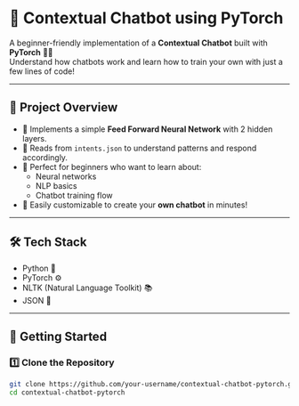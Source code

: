 # 🤖 Contextual Chatbot using PyTorch

A beginner-friendly implementation of a **Contextual Chatbot** built with **PyTorch** 🧠🔥  
Understand how chatbots work and learn how to train your own with just a few lines of code!

---

## 📌 Project Overview

- 🧠 Implements a simple **Feed Forward Neural Network** with 2 hidden layers.
- 📂 Reads from `intents.json` to understand patterns and respond accordingly.
- 🎯 Perfect for beginners who want to learn about:
  - Neural networks
  - NLP basics
  - Chatbot training flow
- 💬 Easily customizable to create your **own chatbot** in minutes!

---

## 🛠️ Tech Stack

- Python 🐍  
- PyTorch ⚙️  
- NLTK (Natural Language Toolkit) 📚  
- JSON 📄  

---

## 🚀 Getting Started

### 1️⃣ Clone the Repository

```bash
git clone https://github.com/your-username/contextual-chatbot-pytorch.git
cd contextual-chatbot-pytorch
